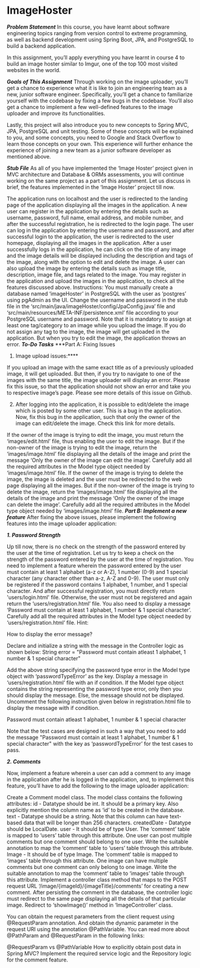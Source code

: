 # ImageHoster
***Problem Statement***
In this course, you have learnt about software engineering topics ranging from version control to extreme programming, as well as backend development using Spring Boot, JPA, and PostgreSQL to build a backend application.

 

In this assignment, you’ll apply everything you have learnt in course 4 to build an image hoster similar to Imgur, one of the top 100 most visited websites in the world.

 

***Goals of This Assignment***
Through working on the image uploader, you’ll get a chance to experience what it is like to join an engineering team as a new, junior software engineer. Specifically, you’ll get a chance to familiarize yourself with the codebase by fixing a few bugs in the codebase. You’ll also get a chance to implement a few well-defined features to the image uploader and improve its functionalities.

Lastly, this project will also introduce you to new concepts to Spring MVC, JPA, PostgreSQL and unit testing. Some of these concepts will be explained to you, and some concepts, you need to Google and Stack Overflow to learn those concepts on your own. This experience will further enhance the experience of joining a new team as a junior software developer as mentioned above.

 

***Stub File***
As all of you have implemented the ‘Image Hoster’ project given in MVC architecture and Database & ORMs assessments, you will continue working on the same project as a part of this assignment. 
Let us discuss in brief, the features implemented in the ‘Image Hoster’ project till now.

The application runs on localhost and the user is redirected to the landing page of the application displaying all the images in the application.
A new user can register in the application by entering the details such as username, password, full name, email address, and mobile number, and after the successful registration, he is redirected to the login page.
The user can log in the application by entering the username and password, and after successful login to the application, the user is redirected to the user homepage, displaying all the images in the application.
After a user successfully logs in the application, he can click on the title of any image and the image details will be displayed including the description and tags of the image, along with the option to edit and delete the image.
A user can also upload the image by entering the details such as image title, description, image file, and tags related to the image.
You may register in the application and upload the images in the application, to check all the features discussed above.
Instructions:
You must manually create a database named ‘imageHoster’ in PostgreSQL with the user as ‘postgres’ using pgAdmin as the UI.
Change the username and password in the stub file in the ‘src/main/java/imageHoster/config/JpaConfig.java’ file and ‘src/main/resources/META-INF/persistence.xml’ file according to your PostgreSQL username and password. 
Note that it is mandatory to assign at least one tag/category to an image while you upload the image. If you do not assign any tag to the image, the image will get uploaded in the application. But when you try to edit the image, the application throws an error. 
***To-Do Tasks***
***Part A: Fixing Issues
1. Image upload issues:****

If you upload an image with the same exact title as of a previously uploaded image, it will get uploaded. But then, if you try to navigate to one of the images with the same title, the image uploader will display an error.
Please fix this issue, so that the application should not show an error and take you to respective image’s page.
Please see more details of this issue on Github.
 

2. After logging into the application, it is possible to edit/delete the image which is posted by some other user. This is a bug in the application. Now, fix this bug in the application, such that only the owner of the image can edit/delete the image. Check this link for more details.

If the owner of the image is trying to edit the image, you must return the ‘images/edit.html’ file, thus enabling the user to edit the image. But if the non-owner of the image is trying to edit the image, return the ‘images/image.html’ file displaying all the details of the image and print the message ‘Only the owner of the image can edit the image’. Carefully add all the required attributes in the Model type object needed by ‘images/image.html’ file.
If the owner of the image is trying to delete the image, the image is deleted and the user must be redirected to the web page displaying all the images. But if the non-owner of the image is trying to delete the image, return the ‘images/image.html’ file displaying all the details of the image and print the message ‘Only the owner of the image can delete the image’. Carefully add all the required attributes in the Model type object needed by ‘images/image.html’ file.
***Part B: Implement a new feature***
After fixing the above issues, please implement the following features into the image uploader application:

***1.  Password Strength***

Up till now, there is no check on the strength of the password entered by the user at the time of registration. Let us try to keep a check on the strength of the password entered by the user at the time of registration. You need to implement a feature wherein the password entered by the user must contain at least 1 alphabet (a-z or A-Z), 1 number (0-9) and 1 special character (any character other than a-z, A-Z and 0-9). The user must only be registered if the password contains 1 alphabet, 1 number, and 1 special character. And after successful registration, you must directly return 'users/login.html' file. Otherwise, the user must not be registered and again return the ‘users/registration.html’ file. You also need to display a message ‘Password must contain at least 1 alphabet, 1 number & 1 special character’. Carefully add all the required attributes in the Model type object needed by ‘users/registration.html’ file.
Hint:

How to display the error message?

Declare and initialize a string with the message in the Controller logic as shown below:
String error = "Password must contain atleast 1 alphabet, 1 number & 1 special character"

Add the above string specifying the password type error in the Model type object with ‘passwordTypeError’ as the key.
Display a message in ‘users/registration.html’ file with an if condition.
If the Model type object contains the string representing the password type error, only then you should display the message.
Else, the message should not be displayed. Uncomment the following instruction given below in registration.html file to display the message with if condition.
<div th:if="${passwordTypeError}">Password must contain atleast 1 alphabet, 1 number & 1 special character</div>

Note that the test cases are designed in such a way that you need to add the message "Password must contain at least 1 alphabet, 1 number & 1 special character" with the key as ‘passwordTypeError’ for the test cases to pass.
 

***2.  Comments***

Now, implement a feature wherein a user can add a comment to any image in the application after he is logged in the application, and, to implement this feature, you’ll have to add the following to the image uploader application:

Create a Comment model class. The model class contains the following attributes:
id - Datatype should be int. It should be a primary key. Also explicitly mention the column name as ‘id’ to be created in the database.
text - Datatype should be a string. Note that this column can have text-based data that will be longer than 256 characters.
createdDate - Datatype should be LocalDate.
user - It should be of type User. The ‘comment’ table is mapped to ‘users’ table through this attribute. One user can post multiple comments but one comment should belong to one user. Write the suitable annotation to map the ‘comment’ table to ‘users’ table through this attribute.
Image - It should be of type Image. The ‘comment’ table is mapped to ‘images’ table through this attribute. One image can have multiple comments but one comment can only belong to one image. Write the suitable annotation to map the ‘comment’ table to ‘images’ table through this attribute.
Implement a controller class method  that maps to the POST request URL ‘/image/{imageId}/{imageTitle}/comments’ for creating a new comment. After persisting the comment in the database, the controller logic must redirect to the same page displaying all the details of that particular image. Redirect to ‘showImage()’ method in ‘ImageController’ class.

You can obtain the request parameters from the client request using @RequestParam annotation. And obtain the dynamic parameter in the request URI using the annotation @PathVariable. You can read more about @PathParam and @RequestParam in the following links:

@RequestParam vs @PathVariable
How to explicitly obtain post data in Spring MVC?
Implement the required service logic and the Repository logic for the comment feature.
